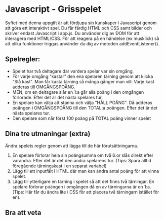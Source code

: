 # Javascript - Grisspelet   

Syftet med denna uppgift är att fördjupa sin kunskaper i Javascript genom att göra ett interaktivt spel. Du får färdig HTML och CSS samt bilder och skriver endast Javascript i app.js. Du använder dig av DOM för att interagera med HTML/CSS. För att reagera på en händelse (ex musklick) så att olika funktioner triggas använder du dig av metoden addEventListener().


## Spelregler:

* Spelet har två deltagare där vardera spelar var sin omgång.
* För varje omgång "kastar" den ena spelaren tärning genom att klicka "Slå kast". Man får kasta tärning så många gånger man vill. Varje kast adderas till OMGÅNGSPOÄNG.  
* MEN, om en deltagare slår en 1:a går alla poäng i den omgången förlorade. Efter det är det nästa spelares tur.
* En spelare kan välja att stanna och välja "HÅLL POÄNG". Då adderas poängen i OMGÅNGSPOÄNG till den TOTAL:a poängen. Efter det är det nästa spelares tur.
* Den spelare som når först 100 poäng på TOTAL poäng vinner spelet


## Dina tre utmaningar (extra)
Ändra spelets regler genom att lägga till de här förutsättningarna.

1. En spelare förlorar hela sin poängsumma om två 6:or slås direkt efter varandra. Efter det är det den andra spelarens tur. (Tips: Spara alltid föregående tärningskast i en separat variabel)
2. Lägg till ett inputfält i HTML där man kan ändra antal poäng för att vinna spelet.
3. Lägg till ytterligare en tärning i spelet så att det finns två tärningar. En spelare förlorar poängen i omgången då en av tärningarna är en 1:a. (Tips: Här får du ändra lite i CSS för att placera två tärningarn istället för en).


## Bra att veta


